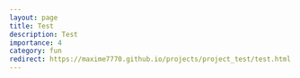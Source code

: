 ```yaml
---
layout: page
title: Test
description: Test
importance: 4
category: fun
redirect: https://maxime7770.github.io/projects/project_test/test.html
---
```

